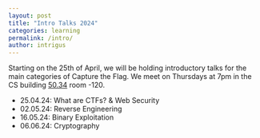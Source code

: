 ```yaml
---
layout: post
title: "Intro Talks 2024"
categories: learning
permalink: /intro/
author: intrigus
---
```


Starting on the 25th of April, we will be holding introductory talks for the main categories of Capture the Flag.
We meet on Thursdays at 7pm in the CS building [50.34](https://www.kit.edu/campusplan/) room -120.

 * 25.04.24: What are CTFs? & Web Security
 * 02.05.24: Reverse Engineering
 * 16.05.24: Binary Exploitation
 * 06.06.24: Cryptography
